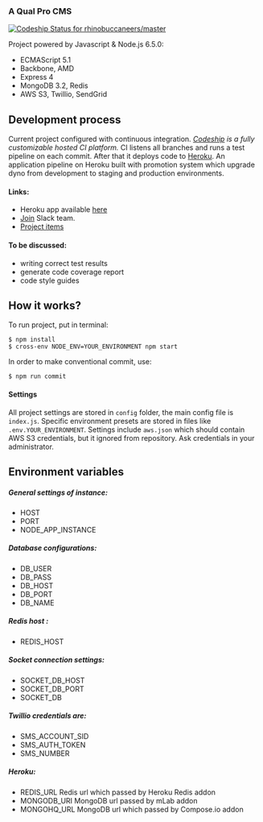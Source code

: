 ### A Qual Pro CMS

[ ![Codeship Status for rhinobuccaneers/master](https://codeship.com/projects/d26237f0-7138-0134-8443-66707d799ba6/status?branch=master)](https://github.com/rhinobuccaneers/qualpro)

Project powered by Javascript & Node.js 6.5.0:
- ECMAScript 5.1
- Backbone, AMD
- Express 4
- MongoDB 3.2, Redis
- AWS S3, Twillio, SendGrid

## Development process

Current project configured with continuous integration. *[Codeship](https://codeship.com/) is a fully customizable hosted CI platform.*
CI listens all branches and runs a test pipeline on each commit. After that it deploys code to [Heroku](https://www.heroku.com/).
An application pipeline on Heroku built with promotion system which upgrade dyno from development to staging and production environments.

#### Links:
 - Heroku app available [here](https://qualpro.herokuapp.com/)
 - [Join](https://foxtrappteam.slack.com) Slack team.
 - [Project items](https://drive.google.com/open?id=0Bx8qXOKRvi2adXJiT2ZwRUdVdXM)


#### To be discussed:
 - writing correct test results
 - generate code coverage report
 - code style guides

## How it works?

To run project, put in terminal:
```
$ npm install
$ cross-env NODE_ENV=YOUR_ENVIRONMENT npm start
```

In order to make conventional commit, use:
```
$ npm run commit
```

#### Settings

All project settings are stored in `config` folder, the main config file is `index.js`.
Specific environment presets are stored in files like `.env.YOUR_ENVIRONMENT`.
Settings include `aws.json` which should contain AWS S3 credentials, but it ignored from repository.
Ask credentials in your administrator.

## Environment variables

##### General settings of instance:
 - HOST
 - PORT
 - NODE_APP_INSTANCE

##### Database configurations:
 - DB_USER
 - DB_PASS
 - DB_HOST
 - DB_PORT
 - DB_NAME

##### Redis host :
 - REDIS_HOST

##### Socket connection settings:
 - SOCKET_DB_HOST
 - SOCKET_DB_PORT
 - SOCKET_DB

##### Twillio credentials are:
 - SMS_ACCOUNT_SID
 - SMS_AUTH_TOKEN
 - SMS_NUMBER

##### Heroku:
 - REDIS_URL Redis url which passed by Heroku Redis addon
 - MONGODB_URI MongoDB url passed by mLab addon
 - MONGOHQ_URL MongoDB url which passed by Compose.io addon
